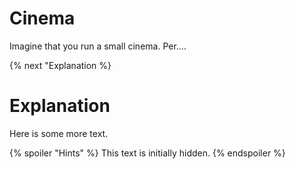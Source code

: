 # Cinema

Imagine that you run a small  cinema. Per....

{% next "Explanation %}

# Explanation
Here is some more text.

{% spoiler "Hints" %}
This text is initially hidden.
{% endspoiler %}
